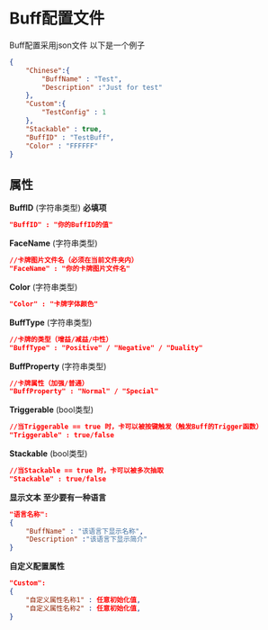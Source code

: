 <h1>Buff配置文件</h1>

Buff配置采用json文件
以下是一个例子
```json
{
    "Chinese":{
        "BuffName" : "Test",
        "Description" :"Just for test"
    },
    "Custom":{
        "TestConfig" : 1
    },
    "Stackable" : true,
    "BuffID" : "TestBuff",
    "Color" : "FFFFFF"
}
```

<h2>属性</h2>

**BuffID** (字符串类型) **必填项**
```json
"BuffID" : "你的BuffID的值" 
```

**FaceName** (字符串类型)
```json
//卡牌图片文件名（必须在当前文件夹内）
"FaceName" : "你的卡牌图片文件名"
```

**Color** (字符串类型)
```json
"Color" : "卡牌字体颜色" 
```

**BuffType** (字符串类型)
```json
//卡牌的类型（增益/减益/中性）
"BuffType" : "Positive" / "Negative" / "Duality"
```

**BuffProperty** (字符串类型)
```json
//卡牌属性（加强/普通）
"BuffProperty" : "Normal" / "Special"
```

**Triggerable** (bool类型)
```json
//当Triggerable == true 时，卡可以被按键触发（触发Buff的Trigger函数）
"Triggerable" : true/false 
```

**Stackable** (bool类型)
```json
//当Stackable == true 时，卡可以被多次抽取
"Stackable" : true/false 
```

**显示文本**  **至少要有一种语言**
```json
"语言名称":
{
    "BuffName" : "该语言下显示名称",
    "Description" :"该语言下显示简介"
}
```

**自定义配置属性**
```json
"Custom":
{
    "自定义属性名称1" : 任意初始化值,
    "自定义属性名称2" : 任意初始化值,
}
```
